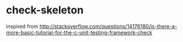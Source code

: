 # check-skeleton

inspired from 
http://stackoverflow.com/questions/14176180/is-there-a-more-basic-tutorial-for-the-c-unit-testing-framework-check
